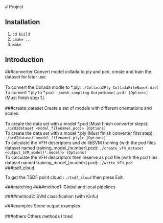 <snippet>
  <content>
# Project


## Installation
1. `cd build`
2. `cmake ..`
3. `make`

## Introduction
###converter
Convert model collada to ply and pcd, create and train the dataset for later use.</br>
</br>
To convert the Collada modle to *.ply: `./Collada2Ply ColladaFileName(.dae)`</br>
To convert *.ply to *.pcd: `./mesh_sampling OutputName(.pcd) [Options]` (Must finish step 1.)</br>
</br>
###create_dataset
Create a set of models with different orientations and scales.</br>
</br>
To create the data set with a model *.pcd (Must finish converter steps): `./pcd2dataset <model_filename(.pcd)> [Options]`</br>
To create the data set with a model *.ply (Must finish converter first step): `./pcd2dataset <model_filename(.ply)> [Options]`</br>
To calculate the VFH descriptors and do libSVM training (with the pcd files dataset named training_model_[number].pcd): `./create_vfh_dataset <output_SVM_model(*.model)> [Options] ` </br>
To calculate the VFH descriptors then reserve as pcd file (with the pcd files dataset named training_model_[number].pcd):   `./write_VFH_pcd`</br>
###tsdf_cloud

To get the TSDF point cloud :  `./tsdf_cloud` then press Exit.     

###matching
####method1: Global and local pipelines

     
####method2: SVM classification (with Kinfu)

###examples
Some output examples</br>
</br> 
###others
Others methods I tried</br>
</br>
  </content>
</snippet>

